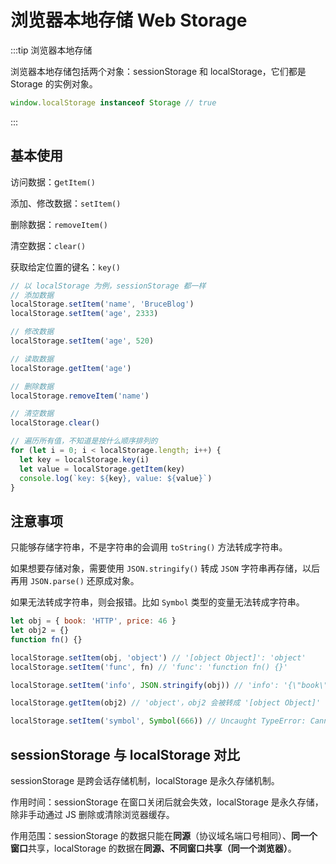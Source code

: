 # 浏览器本地存储 Web Storage

:::tip
浏览器本地存储

浏览器本地存储包括两个对象：sessionStorage 和 localStorage，它们都是 Storage 的实例对象。

```js
window.localStorage instanceof Storage // true
```

:::

## 基本使用

访问数据：g`etItem()`

添加、修改数据：`setItem()`

删除数据：`removeItem()`

清空数据：`clear()`

获取给定位置的键名：`key()`

```js
// 以 localStorage 为例，sessionStorage 都一样
// 添加数据
localStorage.setItem('name', 'BruceBlog')
localStorage.setItem('age', 2333)

// 修改数据
localStorage.setItem('age', 520)

// 读取数据
localStorage.getItem('age')

// 删除数据
localStorage.removeItem('name')

// 清空数据
localStorage.clear()

// 遍历所有值，不知道是按什么顺序排列的
for (let i = 0; i < localStorage.length; i++) {
  let key = localStorage.key(i)
  let value = localStorage.getItem(key)
  console.log(`key: ${key}, value: ${value}`)
}
```

## 注意事项

只能够存储字符串，不是字符串的会调用 `toString()` 方法转成字符串。

如果想要存储对象，需要使用 `JSON.stringify()` 转成 `JSON` 字符串再存储，以后再用 `JSON.parse()` 还原成对象。

如果无法转成字符串，则会报错。比如 `Symbol` 类型的变量无法转成字符串。

```js
let obj = { book: 'HTTP', price: 46 }
let obj2 = {}
function fn() {}

localStorage.setItem(obj, 'object') // '[object Object]': 'object'
localStorage.setItem('func', fn) // 'func': 'function fn() {}'

localStorage.setItem('info', JSON.stringify(obj)) // 'info': '{\"book\":\"HTTP\",\"price\":46}'

localStorage.getItem(obj2) // 'object'，obj2 会被转成 '[object Object]'

localStorage.setItem('symbol', Symbol(666)) // Uncaught TypeError: Cannot convert a Symbol value to a string
```

## sessionStorage 与 localStorage 对比

sessionStorage 是跨会话存储机制，localStorage 是永久存储机制。

作用时间：sessionStorage 在窗口关闭后就会失效，localStorage 是永久存储，除非手动通过 JS 删除或清除浏览器缓存。

作用范围：sessionStorage 的数据只能在**同源**（协议域名端口号相同）、**同一个窗口**共享，localStorage 的数据在**同源、不同窗口共享（同一个浏览器）**。
